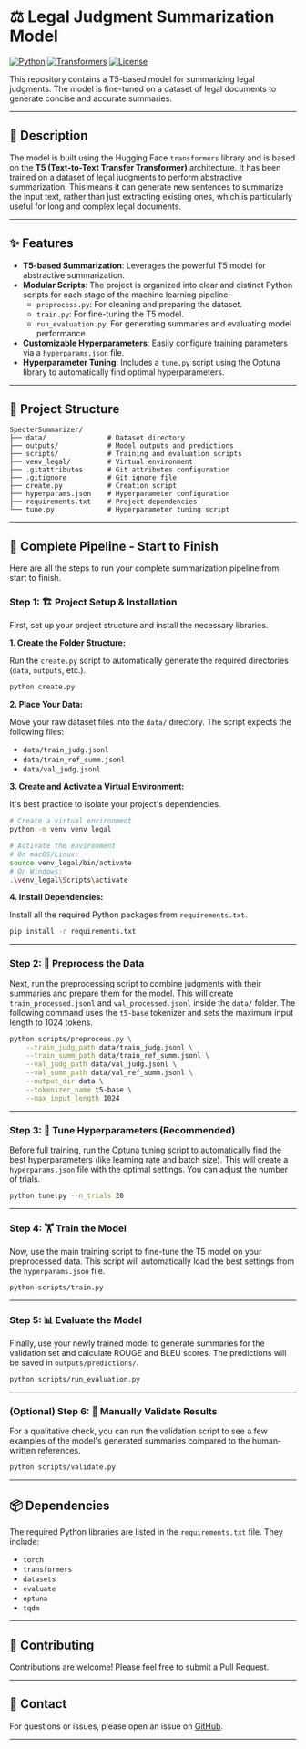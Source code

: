 # ⚖️ Legal Judgment Summarization Model

[![Python](https://img.shields.io/badge/Python-3.7+-blue.svg)](https://www.python.org/downloads/)
[![Transformers](https://img.shields.io/badge/🤗-Transformers-yellow.svg)](https://huggingface.co/transformers/)
[![License](https://img.shields.io/badge/License-MIT-green.svg)](LICENSE)

This repository contains a T5-based model for summarizing legal judgments. The model is fine-tuned on a dataset of legal documents to generate concise and accurate summaries.

---

## 📜 Description

The model is built using the Hugging Face `transformers` library and is based on the **T5 (Text-to-Text Transfer Transformer)** architecture. It has been trained on a dataset of legal judgments to perform abstractive summarization. This means it can generate new sentences to summarize the input text, rather than just extracting existing ones, which is particularly useful for long and complex legal documents.

---

## ✨ Features

* **T5-based Summarization**: Leverages the powerful T5 model for abstractive summarization.
* **Modular Scripts**: The project is organized into clear and distinct Python scripts for each stage of the machine learning pipeline:
  * `preprocess.py`: For cleaning and preparing the dataset.
  * `train.py`: For fine-tuning the T5 model.
  * `run_evaluation.py`: For generating summaries and evaluating model performance.
* **Customizable Hyperparameters**: Easily configure training parameters via a `hyperparams.json` file.
* **Hyperparameter Tuning**: Includes a `tune.py` script using the Optuna library to automatically find optimal hyperparameters.

---

## 📁 Project Structure

```
SpecterSummarizer/
├── data/               # Dataset directory
├── outputs/            # Model outputs and predictions
├── scripts/            # Training and evaluation scripts
├── venv_legal/         # Virtual environment
├── .gitattributes      # Git attributes configuration
├── .gitignore          # Git ignore file
├── create.py           # Creation script
├── hyperparams.json    # Hyperparameter configuration
├── requirements.txt    # Project dependencies
└── tune.py             # Hyperparameter tuning script
```

---

## 🚀 Complete Pipeline - Start to Finish

Here are all the steps to run your complete summarization pipeline from start to finish.

### Step 1: 🏗️ Project Setup & Installation

First, set up your project structure and install the necessary libraries.

**1. Create the Folder Structure:**

Run the `create.py` script to automatically generate the required directories (`data`, `outputs`, etc.).

```bash
python create.py
```

**2. Place Your Data:**

Move your raw dataset files into the `data/` directory. The script expects the following files:
- `data/train_judg.jsonl`
- `data/train_ref_summ.jsonl`
- `data/val_judg.jsonl`


**3. Create and Activate a Virtual Environment:**

It's best practice to isolate your project's dependencies.

```bash
# Create a virtual environment
python -m venv venv_legal

# Activate the environment
# On macOS/Linux:
source venv_legal/bin/activate
# On Windows:
.\venv_legal\Scripts\activate
```

**4. Install Dependencies:**

Install all the required Python packages from `requirements.txt`.

```bash
pip install -r requirements.txt
```

---

### Step 2: 🧹 Preprocess the Data

Next, run the preprocessing script to combine judgments with their summaries and prepare them for the model. This will create `train_processed.jsonl` and `val_processed.jsonl` inside the `data/` folder. The following command uses the `t5-base` tokenizer and sets the maximum input length to 1024 tokens.

```bash
python scripts/preprocess.py \
    --train_judg_path data/train_judg.jsonl \
    --train_summ_path data/train_ref_summ.jsonl \
    --val_judg_path data/val_judg.jsonl \
    --val_summ_path data/val_ref_summ.jsonl \
    --output_dir data \
    --tokenizer_name t5-base \
    --max_input_length 1024
```

---

### Step 3: 🧪 Tune Hyperparameters (Recommended)

Before full training, run the Optuna tuning script to automatically find the best hyperparameters (like learning rate and batch size). This will create a `hyperparams.json` file with the optimal settings. You can adjust the number of trials.

```bash
python tune.py --n_trials 20
```

---

### Step 4: 🏋️ Train the Model

Now, use the main training script to fine-tune the T5 model on your preprocessed data. This script will automatically load the best settings from the `hyperparams.json` file.

```bash
python scripts/train.py
```

---

### Step 5: 📊 Evaluate the Model

Finally, use your newly trained model to generate summaries for the validation set and calculate ROUGE and BLEU scores. The predictions will be saved in `outputs/predictions/`.

```bash
python scripts/run_evaluation.py
```

---

### (Optional) Step 6: 👀 Manually Validate Results

For a qualitative check, you can run the validation script to see a few examples of the model's generated summaries compared to the human-written references.

```bash
python scripts/validate.py
```

---

## 📦 Dependencies

The required Python libraries are listed in the `requirements.txt` file. They include:

- `torch`
- `transformers`
- `datasets`
- `evaluate`
- `optuna`
- `tqdm`

---

## 🤝 Contributing

Contributions are welcome! Please feel free to submit a Pull Request.

---

## 📧 Contact

For questions or issues, please open an issue on [GitHub](https://github.com/abhaypatil-code/SpecterSummarizer/issues).

---
